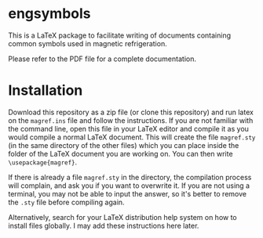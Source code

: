 engsymbols
==========

This is a LaTeX package to facilitate writing of documents containing common symbols used in magnetic refrigeration.

Please refer to the PDF file for a complete documentation. 

# Installation

Download this repository as a zip file (or clone this repository) and run latex on the `magref.ins` file and follow the instructions. If you are not familiar with the command line, open this file in your LaTeX editor and compile it as you would compile a normal LaTeX document. This will create the file `magref.sty` (in the same directory of the other files) which you can place inside the folder of the LaTeX document you are working on. You can then write `\usepackage{magref}`.

If there is already a file `magref.sty` in the directory, the compilation process will complain, and ask you if you want to overwrite it. If you are not using a terminal, you may not be able to input the answer, so it's better to remove the `.sty` file before compiling again.

Alternatively, search for your LaTeX distribution help system on how to install files globally. I may add these instructions here later.

